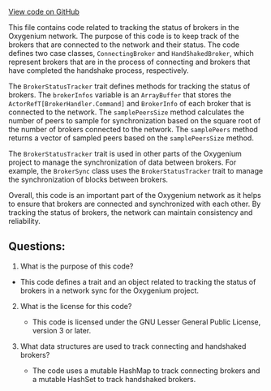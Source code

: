 [View code on GitHub](https://github.com/oxygenium/oxygenium/flow/src/main/scala/org/oxygenium/flow/network/sync/BrokerStatusTracker.scala)

This file contains code related to tracking the status of brokers in the Oxygenium network. The purpose of this code is to keep track of the brokers that are connected to the network and their status. The code defines two case classes, `ConnectingBroker` and `HandShakedBroker`, which represent brokers that are in the process of connecting and brokers that have completed the handshake process, respectively. 

The `BrokerStatusTracker` trait defines methods for tracking the status of brokers. The `brokerInfos` variable is an `ArrayBuffer` that stores the `ActorRefT[BrokerHandler.Command]` and `BrokerInfo` of each broker that is connected to the network. The `samplePeersSize` method calculates the number of peers to sample for synchronization based on the square root of the number of brokers connected to the network. The `samplePeers` method returns a vector of sampled peers based on the `samplePeersSize` method.

The `BrokerStatusTracker` trait is used in other parts of the Oxygenium project to manage the synchronization of data between brokers. For example, the `BrokerSync` class uses the `BrokerStatusTracker` trait to manage the synchronization of blocks between brokers. 

Overall, this code is an important part of the Oxygenium network as it helps to ensure that brokers are connected and synchronized with each other. By tracking the status of brokers, the network can maintain consistency and reliability.
## Questions: 
 1. What is the purpose of this code?
   - This code defines a trait and an object related to tracking the status of brokers in a network sync for the Oxygenium project.

2. What is the license for this code?
   - This code is licensed under the GNU Lesser General Public License, version 3 or later.

3. What data structures are used to track connecting and handshaked brokers?
   - The code uses a mutable HashMap to track connecting brokers and a mutable HashSet to track handshaked brokers.